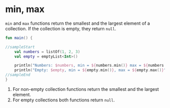 # min, max

`min` and `max` functions return the smallest and the largest element of a collection. If the collection is empty, they return `null`.

<div class="language-kotlin" theme="idea" data-min-compiler-version="1.3">

```kotlin
fun main() {

//sampleStart
    val numbers = listOf(1, 2, 3)
    val empty = emptyList<Int>()

    println("Numbers: $numbers, min = ${numbers.min()} max = ${numbers.max()}") // 1
    println("Empty: $empty, min = ${empty.min()}, max = ${empty.max()}")        // 2
//sampleEnd
}
```

</div>

1. For non-empty collection functions return the smallest and the largest element.
2. For empty collections both functions return `null`.
